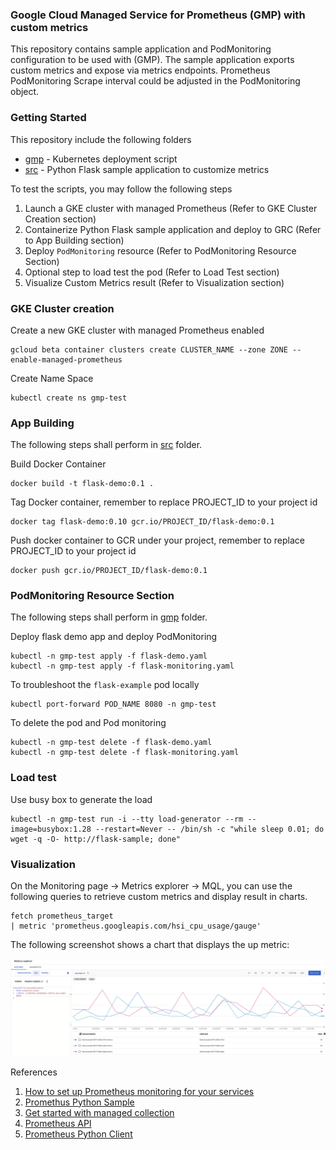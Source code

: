 ### Google Cloud Managed Service for Prometheus (GMP) with custom metrics

This repository contains sample application and PodMonitoring configuration to be used with (GMP). The sample application 
exports custom metrics and expose via metrics endpoints. Prometheus PodMonitoring Scrape interval could be adjusted in 
the PodMonitoring object.

### Getting Started
This repository include the following folders
- [gmp](gmp) - Kubernetes deployment script
- [src](src) - Python Flask sample application to customize metrics

To test the scripts, you may follow the following steps
1. Launch a GKE cluster with managed Prometheus (Refer to GKE Cluster Creation section)
2. Containerize Python Flask sample application and deploy to GRC (Refer to App Building section)
3. Deploy `PodMonitoring` resource (Refer to PodMonitoring Resource Section)
4. Optional step to load test the pod (Refer to Load Test section)
5. Visualize Custom Metrics result (Refer to Visualization section)

### GKE Cluster creation

Create a new GKE cluster with managed Prometheus enabled

```shell
gcloud beta container clusters create CLUSTER_NAME --zone ZONE --enable-managed-prometheus
```


Create Name Space

```shell
kubectl create ns gmp-test
```


### App Building

The following steps shall perform in [src](src) folder. 

Build Docker Container
```shell
docker build -t flask-demo:0.1 .
```

Tag Docker container, remember to replace PROJECT_ID to your project id
```shell
docker tag flask-demo:0.10 gcr.io/PROJECT_ID/flask-demo:0.1
```

Push docker container to GCR under your project, remember to replace PROJECT_ID to your project id
```shell
docker push gcr.io/PROJECT_ID/flask-demo:0.1
```

### PodMonitoring Resource Section

The following steps shall perform in [gmp](gmp) folder. 

Deploy flask demo app and deploy PodMonitoring
```shell
kubectl -n gmp-test apply -f flask-demo.yaml
kubectl -n gmp-test apply -f flask-monitoring.yaml
```

To troubleshoot the `flask-example` pod locally
```shell
kubectl port-forward POD_NAME 8080 -n gmp-test
```

To delete the pod and Pod monitoring
```shell
kubectl -n gmp-test delete -f flask-demo.yaml
kubectl -n gmp-test delete -f flask-monitoring.yaml
```

### Load test

Use busy box to generate the load
```shell
kubectl -n gmp-test run -i --tty load-generator --rm --image=busybox:1.28 --restart=Never -- /bin/sh -c "while sleep 0.01; do wget -q -O- http://flask-sample; done"
```

### Visualization

On the Monitoring page -> Metrics explorer -> MQL, you can use the following queries to retrieve custom metrics and display
result in charts. 

```shell
fetch prometheus_target
| metric 'prometheus.googleapis.com/hsi_cpu_usage/gauge'
```

The following screenshot shows a chart that displays the up metric:

![hsi_cpu_usage_screenshot](img/hsi_cpu_usage_screenshot.png)



References

1. [How to set up Prometheus monitoring for your services](https://www.youtube.com/watch?v=qyfOE_78nT0)
2. [Promethus Python Sample](https://github.com/GoogleCloudPlatform/python-docs-samples/blob/3df11db721a99ffaf19d3d9dc8cb4c838f725b28/monitoring/prometheus/main.py)
3. [Get started with managed collection](https://cloud.google.com/stackdriver/docs/managed-prometheus/setup-managed)
4. [Prometheus API](https://github.com/GoogleCloudPlatform/prometheus-engine/blob/v0.4.3-gke.0/doc/api.md#podmonitoringspec)
5. [Prometheus Python Client](https://github.com/prometheus/client_python)
